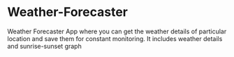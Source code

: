 # Weather-Forecaster
Weather Forecaster App where you can get the weather details of particular location and save them for constant monitoring. It includes weather details and sunrise-sunset graph
